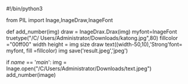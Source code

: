 #!/bin/python3

from PIL import Inage,InageDraw,InageFont


def add_number(img)
     draw = InageDrax.Drax(img)
     myfont=InageFont truetype("/C/ Users/Administrator/Downloads/katong.jpg",80)
     fillcolor ="00ff00"
     width height = img size
     draw text((width-50,10),'Strong'font= myfont, fill =fillcolor)
     img save('result.jpeg','jpeg')

if _name_ == '_main_':
    img = Inage.open("/C/Users/Administrator/Downloads/text.jpeg")
     add_number(image)
